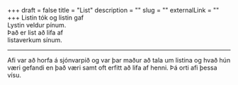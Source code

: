 +++
draft = false
title = "List"
description = ""
slug = ""
externalLink = ""
+++
Listin tók og listin gaf  
Lystin veldur pínum.  
Það er list að lifa af  
listaverkum sínum.  
- - - -

Afi var að horfa á sjónvarpið og var þar maður að tala um listina og hvað hún væri gefandi
en það væri samt oft erfitt að lifa af henni. Þá orti afi þessa vísu.
